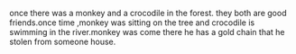 once there was a monkey and a crocodile in  the forest. they both are good friends.once time ,monkey was sitting on the tree and crocodile is swimming in the river.monkey was come there he has a gold chain that he stolen from someone house.